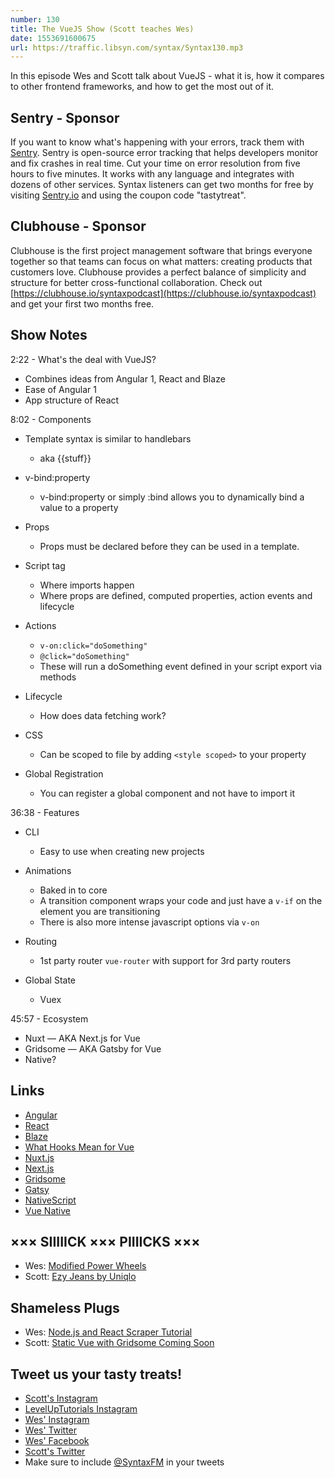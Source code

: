 ```yaml
---
number: 130
title: The VueJS Show (Scott teaches Wes)
date: 1553691600675
url: https://traffic.libsyn.com/syntax/Syntax130.mp3
---
```


In this episode Wes and Scott talk about VueJS - what it is, how it compares to other frontend frameworks, and how to get the most out of it.

## Sentry - Sponsor

If you want to know what's happening with your errors, track them with [Sentry](https://sentry.io/). Sentry is open-source error tracking that helps developers monitor and fix crashes in real time. Cut your time on error resolution from five hours to five minutes. It works with any language and integrates with dozens of other services. Syntax listeners can get two months for free by visiting [Sentry.io](https://sentry.io/) and using the coupon code "tastytreat".

## Clubhouse - Sponsor

Clubhouse is the first project management software that brings everyone together so that teams can focus on what matters: creating products that customers love. Clubhouse provides a perfect balance of simplicity and structure for better cross-functional collaboration. Check out [https://clubhouse.io/syntaxpodcast](https://clubhouse.io/syntaxpodcast) and get your first two months free. 

## Show Notes

2:22 - What's the deal with VueJS?

* Combines ideas from Angular 1, React and Blaze
* Ease of Angular 1
* App structure of React

8:02 - Components

* Template syntax is similar to handlebars
  * aka {{stuff}}

* v-bind:property
  * v-bind:property or simply :bind allows you to dynamically bind a value to a property

* Props
  * Props must be declared before they can be used in a template.

* Script tag
  * Where imports happen
  * Where props are defined, computed properties, action events and lifecycle

* Actions
  * `v-on:click="doSomething"`
  * `@click="doSomething"`
  * These will run a doSomething event defined in your script export via methods

* Lifecycle
  * How does data fetching work?
  
* CSS
  * Can be scoped to file by adding `<style scoped>` to your property

* Global Registration
  * You can register a global component and not have to import it

36:38 - Features

* CLI
  * Easy to use when creating new projects

* Animations
  * Baked in to core
  * A transition component wraps your code and just have a `v-if` on the element you are transitioning
  * There is also more intense javascript options via `v-on`

* Routing
  * 1st party router `vue-router` with support for 3rd party routers

* Global State
  * Vuex

45:57 - Ecosystem

* Nuxt — AKA Next.js for Vue
* Gridsome — AKA Gatsby for Vue
* Native?

## Links
* [Angular](https://angular.io/)
* [React](https://reactjs.org/)
* [Blaze](http://blazejs.org/)
* [What Hooks Mean for Vue](https://css-tricks.com/what-hooks-mean-for-vue/)
* [Nuxt.js](https://nuxtjs.org/)
* [Next.js](https://nextjs.org/)
* [Gridsome](https://gridsome.org/)
* [Gatsy](https://www.gatsbyjs.org/)
* [NativeScript](https://www.nativescript.org/)
* [Vue Native](https://vue-native.io/)

## ××× SIIIIICK ××× PIIIICKS ×××
* Wes: [Modified Power Wheels](http://www.modifiedpowerwheels.com/)
* Scott: [Ezy Jeans by Uniqlo](https://www.uniqlo.com/us/en/men/jeans/ezy-jeans)

## Shameless Plugs
* Wes: [Node.js and React Scraper Tutorial](https://www.youtube.com/watch?v=rWc0xqroY4U&list=PLu8EoSxDXHP4xVFdNGakvzJ1OUQ6S_3l3)
* Scott: [Static Vue with Gridsome Coming Soon](https://www.leveluptutorials.com/pro)

## Tweet us your tasty treats!
* [Scott's Instagram](https://www.instagram.com/stolinski/)
* [LevelUpTutorials Instagram](https://www.instagram.com/LevelUpTutorials/)
* [Wes' Instagram](https://www.instagram.com/wesbos/)
* [Wes' Twitter](https://twitter.com/wesbos)
* [Wes' Facebook](https://www.facebook.com/wesbos.developer)
* [Scott's Twitter](https://twitter.com/stolinski)
* Make sure to include [@SyntaxFM](https://twitter.com/SyntaxFM) in your tweets
